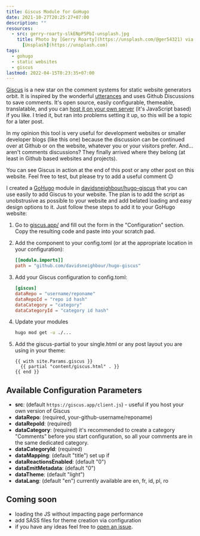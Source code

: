 ```yaml
---
title: Giscus Module for GoHugo
date: 2021-10-27T20:25:27+07:00
description: ""
resources:
  - src: gerry-roarty-slkENpP5PbI-unsplash.jpg
    title: Photo by [Gerry Roarty](https://unsplash.com/@ger54321) via
      [Unsplash](https://unsplash.com)
tags:
  - gohugo
  - static websites
  - giscus
lastmod: 2022-04-15T0:23:35+07:00
---
```


[Giscus](https://github.com/giscus/giscus) is a new star on the comment systems for static website generators orbit. It is inspired by the wonderful [utterances](https://github.com/utterance/utterances) and uses Github Discussions to save comments. It's open source, easily configurable, themeable, translatable, and you can [host it on your own server](https://github.com/giscus/giscus/blob/main/SELF-HOSTING.md) (it's JavaScript based) if you like. I tried it, but ran into problems setting it up, so this will be a topic for a later post.

In my opinion this tool is very useful for development websites or smaller developer blogs (like this one) because the discussion can be continued over at Github or on the website, whatever you or your visitors prefer. And... aren't comments discussions? They finally arrived where they belong (at least in Github based websites and projects).

You can see Giscus in action at the end of this post or any other post on this website. Feel free to test, but please try to add a useful comment :wink:

I created a [GoHugo](https://gohugo.io) module in [davidsneighbour/hugo-giscus](https://github.com/davidsneighbour/hugo-giscus/) that you can use easily to add Giscus to your website. The plan is to add the script as unobstrusive as possible to your website and add belated loading and easy design options to it. Just follow these steps to add it to your GoHugo website:

1. Go to [giscus.app/](https://giscus.app/) and fill out the form in the "Configuration" section. Copy the resulting code and paste into your scratch pad.

2. Add the component to your config.toml (or at the appropriate location in your configuration):

   ```toml
   [[module.imports]]
   path = "github.com/davidsneighbour/hugo-giscus"

   ```

3. Add your Giscus configuration to config.toml:

   ```toml
   [giscus]
   dataRepo = "username/reponame"
   dataRepoId = "repo id hash"
   dataCategory = "category"
   dataCategoryId = "category id hash"

   ```

4. Update your modules

   ```bash
   hugo mod get -u ./...
   ```

5. Add the giscus-partial to your single.html or any post layout you are using in your theme:

   ```gotemplate
   {{ with site.Params.giscus }}
     {{ partial "content/giscus.html" . }}
   {{ end }}
   ```

## Available Configuration Parameters

- **src**: (default `https://giscus.app/client.js`) - useful if you host your own version of Giscus
- **dataRepo**: (required, your-github-username/reponame)
- **dataRepoId**: (required)
- **dataCategory**: (required) it's recommended to create a category "Comments" before you start configuration, so all your comments are in the same dedicated category.
- **dataCategoryId**: (required)
- **dataMapping**: (default "title") set up if
- **dataReactionsEnabled**: (default "0")
- **dataEmitMetadata**: (default "0")
- **dataTheme**: (default "light")
- **dataLang**: (default "en") currently available are en, fr, id, pl, ro

## Coming soon

- loading the JS without impacting page performance
- add SASS files for theme creation via configuration
- if you have any ideas feel free to [open an issue](https://github.com/davidsneighbour/hugo-giscus/issues).
